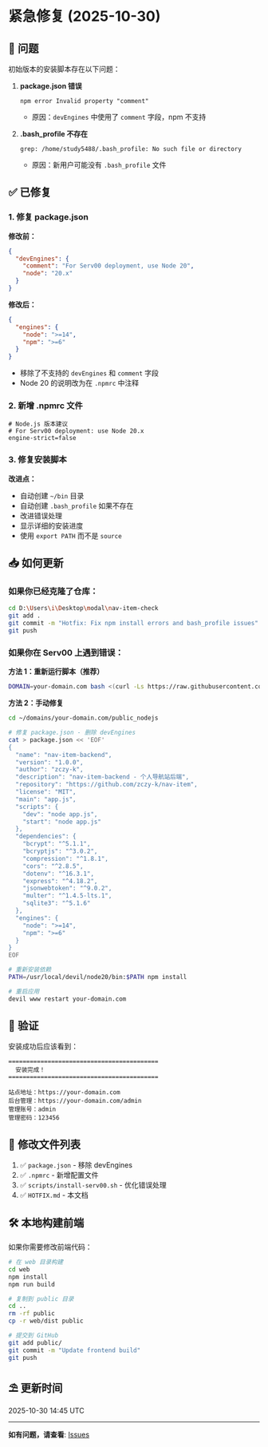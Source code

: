 # 紧急修复 (2025-10-30)

## 🐛 问题

初始版本的安装脚本存在以下问题：

1. **package.json 错误**
   ```
   npm error Invalid property "comment"
   ```
   - 原因：`devEngines` 中使用了 `comment` 字段，npm 不支持
   
2. **.bash_profile 不存在**
   ```
   grep: /home/study5488/.bash_profile: No such file or directory
   ```
   - 原因：新用户可能没有 `.bash_profile` 文件

## ✅ 已修复

### 1. 修复 package.json
**修改前：**
```json
{
  "devEngines": {
    "comment": "For Serv00 deployment, use Node 20",
    "node": "20.x"
  }
}
```

**修改后：**
```json
{
  "engines": {
    "node": ">=14",
    "npm": ">=6"
  }
}
```

- 移除了不支持的 `devEngines` 和 `comment` 字段
- Node 20 的说明改为在 `.npmrc` 中注释

### 2. 新增 .npmrc 文件
```
# Node.js 版本建议
# For Serv00 deployment: use Node 20.x
engine-strict=false
```

### 3. 修复安装脚本
**改进点：**
- 自动创建 `~/bin` 目录
- 自动创建 `.bash_profile` 如果不存在
- 改进错误处理
- 显示详细的安装进度
- 使用 `export PATH` 而不是 `source`

## 📥 如何更新

### 如果你已经克隆了仓库：

```bash
cd D:\Users\i\Desktop\modal\nav-item-check
git add .
git commit -m "Hotfix: Fix npm install errors and bash_profile issues"
git push
```

### 如果你在 Serv00 上遇到错误：

**方法 1：重新运行脚本（推荐）**
```bash
DOMAIN=your-domain.com bash <(curl -Ls https://raw.githubusercontent.com/zczy-k/nav-item/main/scripts/install-serv00.sh)
```

**方法 2：手动修复**
```bash
cd ~/domains/your-domain.com/public_nodejs

# 修复 package.json - 删除 devEngines
cat > package.json << 'EOF'
{
  "name": "nav-item-backend",
  "version": "1.0.0",
  "author": "zczy-k",
  "description": "nav-item-backend - 个人导航站后端",
  "repository": "https://github.com/zczy-k/nav-item",
  "license": "MIT",
  "main": "app.js",
  "scripts": {
    "dev": "node app.js",
    "start": "node app.js"
  },
  "dependencies": {
    "bcrypt": "^5.1.1",
    "bcryptjs": "^3.0.2",
    "compression": "^1.8.1",
    "cors": "^2.8.5",
    "dotenv": "^16.3.1",
    "express": "^4.18.2",
    "jsonwebtoken": "^9.0.2",
    "multer": "^1.4.5-lts.1",
    "sqlite3": "^5.1.6"
  },
  "engines": {
    "node": ">=14",
    "npm": ">=6"
  }
}
EOF

# 重新安装依赖
PATH=/usr/local/devil/node20/bin:$PATH npm install

# 重启应用
devil www restart your-domain.com
```

## 🧪 验证

安装成功后应该看到：

```
==========================================
  安装完成！
==========================================

站点地址：https://your-domain.com
后台管理：https://your-domain.com/admin
管理账号：admin
管理密码：123456
```

## 📝 修改文件列表

1. ✅ `package.json` - 移除 devEngines
2. ✅ `.npmrc` - 新增配置文件
3. ✅ `scripts/install-serv00.sh` - 优化错误处理
4. ✅ `HOTFIX.md` - 本文档

## 🛠️ 本地构建前端

如果你需要修改前端代码：

```bash
# 在 web 目录构建
cd web
npm install
npm run build

# 复制到 public 目录
cd ..
rm -rf public
cp -r web/dist public

# 提交到 GitHub
git add public/
git commit -m "Update frontend build"
git push
```

## ⛱️ 更新时间

2025-10-30 14:45 UTC

---

**如有问题，请查看**: [Issues](https://github.com/zczy-k/nav-item/issues)
